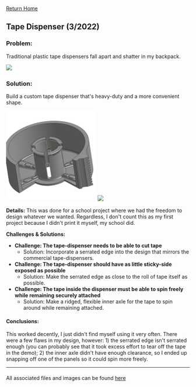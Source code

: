 [Return Home](../../README.md)

## Tape Dispenser (3/2022)

### Problem:
Traditional plastic tape dispensers fall apart and shatter in my backpack.

<img src="picture1.gif" width="49%"> 

### Solution:
Build a custom tape dispenser that's heavy-duty and a more convenient shape.

<img src="picture2.jpg" width="49%"> <img src="picture3.gif" width="49%"> 

**Details:**
This was done for a school project where we had the freedom to design whatever we wanted. Regardless, I don't count this as my first project because I didn't print it myself, my school did.

**Challenges & Solutions:**
- **Challenge: The tape-dispenser needs to be able to cut tape** 
    - Solution: Incorporate a serrated edge into the design that mirrors the commercial tape-dispensers.
- **Challenge: The tape-dispenser should have as little sticky-side exposed as possible**
    - Solution: Make the serrated edge as close to the roll of tape itself as possible.
- **Challenge: The tape inside the dispenser must be able to spin freely while remaining securely attached** 
    - Solution: Make a ridged, flexible inner axle for the tape to spin around while remaining attached.

#### Conclusions:
This worked decently, I just didn't find myself using it very often. There were a few flaws in my design, however: 1) the serrated edge isn't serrated enough (you can probably see that it took excess effort to tear off the tape in the demo); 2) the inner axle didn't have enough clearance, so I ended up snapping off one of the panels so it could spin more freely.

---
####
All associated files and images can be found [here](./)